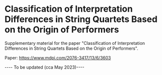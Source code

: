 # Classification of Interpretation Differences in String Quartets Based on the Origin of Performers
 Supplementary material for the paper "Classification of Interpretation Differences in String Quartets Based on the Origin of Performers".
 
 Paper: https://www.mdpi.com/2076-3417/13/6/3603
 
 ---- To be updated (cca May 2023)----
